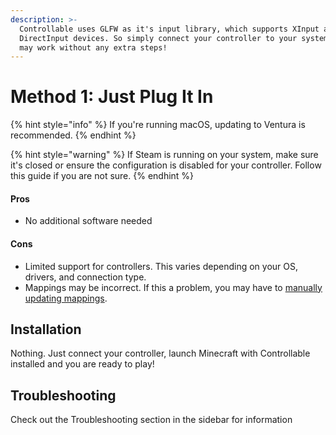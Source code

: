 ```yaml
---
description: >-
  Controllable uses GLFW as it's input library, which supports XInput and
  DirectInput devices. So simply connect your controller to your system and it
  may work without any extra steps!
---
```


# Method 1: Just Plug It In

{% hint style="info" %}
If you're running macOS, updating to Ventura is recommended.
{% endhint %}

{% hint style="warning" %}
If Steam is running on your system, make sure it's closed or ensure the configuration is disabled for your controller. Follow this guide if you are not sure.
{% endhint %}

#### Pros

* No additional software needed

#### Cons

* Limited support for controllers. This varies depending on your OS, drivers, and connection type.
* Mappings may be incorrect. If this a problem, you may have to [manually updating mappings](../../troubleshooting/solving-incorrect-mappings.md).

## Installation

Nothing. Just connect your controller, launch Minecraft with Controllable installed and you are ready to play!

## Troubleshooting

Check out the Troubleshooting section in the sidebar for information
